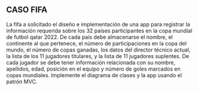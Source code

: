 ## CASO FIFA
La fifa a solicitado el diseño e implementación de una app para registrar la información requerida sobre los 32 países participantes en la copa mundial de futbol qatar 2022. De cada país debe almacenarse el nombre, el continente al que pertenece, el número de participaciones en la copa del mundo, el número de copas ganadas, los datos del director técnico actual, la lista de los 11 jugadores titulares, y la lista de 11 jugadores suplentes. De cada jugador se debe tener información relacionada con su nombre, apellidos, edad, posición en el equipo y número de goles marcados en copas mundiales. Implemente el diagrama de clases y la app usando el patrón MVC.
